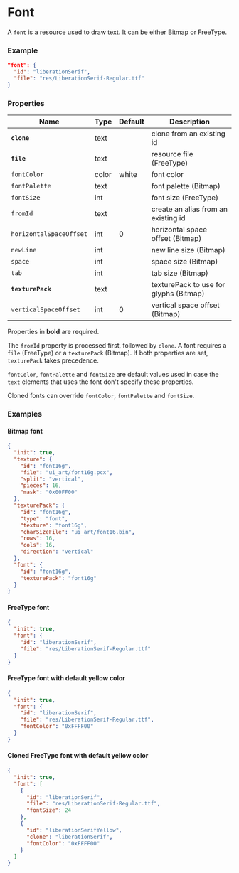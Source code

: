 # Font

A `font` is a resource used to draw text. It can be either Bitmap or FreeType.

### Example

```json
"font": {
  "id": "liberationSerif",
  "file": "res/LiberationSerif-Regular.ttf"
}
```

### Properties

Name                    | Type  | Default | Description
----------------------- | ----- | ------- | ----------------------------
**`clone`**             | text  |         | clone from an existing id
**`file`**              | text  |         | resource file (FreeType)
`fontColor`             | color | white   | font color
`fontPalette`           | text  |         | font palette (Bitmap)
`fontSize`              | int   |         | font size (FreeType)
`fromId`                | text  |         | create an alias from an existing id
`horizontalSpaceOffset` | int   | 0       | horizontal space offset (Bitmap)
`newLine`               | int   |         | new line size (Bitmap)
`space`                 | int   |         | space size (Bitmap)
`tab`                   | int   |         | tab size (Bitmap)
**`texturePack`**       | text  |         | texturePack to use for glyphs (Bitmap)
`verticalSpaceOffset`   | int   | 0       | vertical space offset (Bitmap)

Properties in **bold** are required.  

The `fromId` property is processed first, followed by `clone`.
A font requires a `file` (FreeType) or a `texturePack` (Bitmap). If both properties are set,
`texturePack` takes precedence.  

`fontColor`, `fontPalette` and `fontSize` are default values used in case the `text`
elements that uses the font don't specify these properties.  

Cloned fonts can override `fontColor`, `fontPalette` and `fontSize`.

### Examples

#### Bitmap font

```json
{
  "init": true,
  "texture": {
    "id": "font16g",
    "file": "ui_art/font16g.pcx",
    "split": "vertical",
    "pieces": 16,
    "mask": "0x00FF00"
  },
  "texturePack": {
    "id": "font16g",
    "type": "font",
    "texture": "font16g",
    "charSizeFile": "ui_art/font16.bin",
    "rows": 16,
    "cols": 16,
    "direction": "vertical"
  },
  "font": {
    "id": "font16g",
    "texturePack": "font16g"
  }
}
```

#### FreeType font

```json
{
  "init": true,
  "font": {
    "id": "liberationSerif",
    "file": "res/LiberationSerif-Regular.ttf"
  }
}
```

#### FreeType font with default yellow color

```json
{
  "init": true,
  "font": {
    "id": "liberationSerif",
    "file": "res/LiberationSerif-Regular.ttf",
    "fontColor": "0xFFFF00"
  }
}
```

#### Cloned FreeType font with default yellow color

```json
{
  "init": true,
  "font": [
    {
      "id": "liberationSerif",
      "file": "res/LiberationSerif-Regular.ttf",
      "fontSize": 24
    },
    {
      "id": "liberationSerifYellow",
      "clone": "liberationSerif",
      "fontColor": "0xFFFF00"
    }
  ]
}
```
